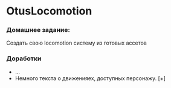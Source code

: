 # OtusLocomotion
 
### Домашнее задание:
Создать свою locomotion систему из готовых ассетов

### Доработки
+ ...
+ Немного текста о движенияех, доступных персонажу. [+]